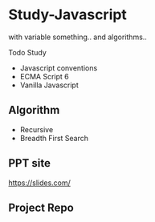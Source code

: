# Study-Javascript
with variable something.. and algorithms..

Todo Study
- Javascript conventions
- ECMA Script 6
- Vanilla Javascript

## Algorithm
- Recursive
- Breadth First Search


## PPT site
https://slides.com/

## Project Repo
